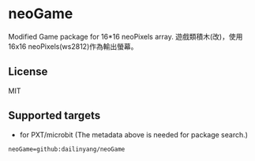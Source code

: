 # neoGame

Modified Game package for 16*16 neoPixels array. 遊戲類積木(改)，使用16x16 neoPixels(ws2812)作為輸出螢幕。

## License

MIT

## Supported targets

* for PXT/microbit
(The metadata above is needed for package search.)

```package
neoGame=github:dailinyang/neoGame
```